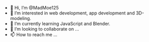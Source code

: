 - 👋 Hi, I’m @MadMoe125
- 👀 I’m interested in web development, app development and 3D-modeling.
- 🌱 I’m currently learning JavaScript and Blender.
- 💞️ I’m looking to collaborate on ...
- 📫 How to reach me ...

<!---
MadMoe125/MadMoe125 is a ✨ special ✨ repository because its `README.md` (this file) appears on your GitHub profile.
You can click the Preview link to take a look at your changes.
--->
